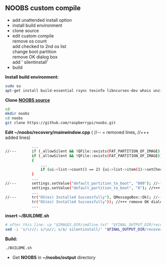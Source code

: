 NOOBS custom compile
---

- add unattended install option
- install build environment
- clone source
- edit custom compile  
	remove os count  
	add checked to 2nd os list  
	change boot partition  
	remove OK dialog box  
	add ' silentinstall'
- build  

**Install build environment:**  
```sh
sudo su
apt-get install build-essential rsync texinfo libncurses-dev whois unzip bc qt4-linguist-tools git-all
```
**Clone** [**NOOBS source**](https://github.com/raspberrypi/noobs)
```sh
cd
mkdir noobs
cd noobs
git clone https://github.com/raspberrypi/noobs.git
```  
**Edit ~/noobs/recovery/mainwindow.cpp** ( //-- = removed lines, //+++ added lines)  
```sh
			...
//---		if (_allowSilent && !QFile::exists(FAT_PARTITION_OF_IMAGE) && ui->list->count() == 1) //---  
			if (_allowSilent && !QFile::exists(FAT_PARTITION_OF_IMAGE)) //+++ remove os count  
			{
				...  
				if (ui->list->count() == 2) {ui->list->item(1)->setCheckState(Qt::Checked);} //+++ add checked to 2nd os list  
			}
			...  
//---		settings.setValue("default_partition_to_boot", "800"); //---  
			settings.setValue("default_partition_to_boot", "8"); //+++ change boot partition  
			...  
//---		tr("OS(es) Installed Successfully"), QMessageBox::Ok); //---  
			tr("OS(es) Installed Successfully")); //+++ remove OK dialog box  
			...  
```
**insert ~/BUILDME.sh**  
```sh
# after this line: cp "$IMAGES_DIR/cmdline.txt" "$FINAL_OUTPUT_DIR/recovery.cmdline"
sed -i 's/\r//; s/\n//; s/$/ silentinstall/' "$FINAL_OUTPUT_DIR/recovery.cmdline"
```
**Build:**  
```sh
./BUILDME.sh
```
- Get **NOOBS** in **~/noobs/output** directory  
